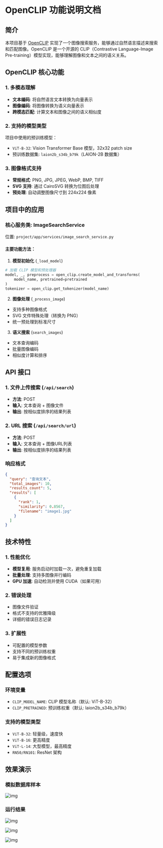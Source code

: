 # OpenCLIP 功能说明文档

## 简介

本项目基于 [OpenCLIP](https://github.com/mlfoundations/open_clip) 实现了一个图像搜索服务，能够通过自然语言描述来搜索和匹配图像。OpenCLIP 是一个开源的 CLIP（Contrastive Language-Image Pre-training）模型实现，能够理解图像和文本之间的语义关系。

## OpenCLIP 核心功能

### 1. 多模态理解
- **文本编码**: 将自然语言文本转换为向量表示
- **图像编码**: 将图像转换为语义向量表示
- **跨模态匹配**: 计算文本和图像之间的语义相似度

### 2. 支持的模型类型
项目中使用的预训练模型：
- `ViT-B-32`: Vision Transformer Base 模型，32x32 patch size
- 预训练数据集: `laion2b_s34b_b79k`（LAION-2B 数据集）

### 3. 图像格式支持
- **常规格式**: PNG, JPG, JPEG, WebP, BMP, TIFF
- **SVG 支持**: 通过 CairoSVG 转换为位图后处理
- **预处理**: 自动调整图像尺寸到 224x224 像素

## 项目中的应用

### 核心服务类: ImageSearchService

位置: `project/app/services/image_search_service.py`

#### 主要功能方法：

1. **模型初始化** (`_load_model`)
```python
# 加载 CLIP 模型和预处理器
model, _, preprocess = open_clip.create_model_and_transforms(
    model_name, pretrained=pretrained
)
tokenizer = open_clip.get_tokenizer(model_name)
```

2. **图像处理** (`_process_image`)
- 支持多种图像格式
- SVG 文件特殊处理（转换为 PNG）
- 统一预处理到标准尺寸

3. **语义搜索** (`search_images`)
- 文本查询编码
- 批量图像编码
- 相似度计算和排序


## API 接口

### 1. 文件上传搜索 (`/api/search`)
- **方法**: POST
- **输入**: 文本查询 + 图像文件
- **输出**: 按相似度排序的结果列表

### 2. URL 搜索 (`/api/search/url`)
- **方法**: POST  
- **输入**: 文本查询 + 图像URL列表
- **输出**: 按相似度排序的结果列表

### 响应格式
```json
{
  "query": "查询文本",
  "total_images": 10,
  "results_count": 5,
  "results": [
    {
      "rank": 1,
      "similarity": 0.8567,
      "filename": "image1.jpg"
    }
  ]
}
```

## 技术特性

### 1. 性能优化
- **模型复用**: 服务启动时加载一次，避免重复加载
- **批量处理**: 支持多图像并行编码
- **GPU 加速**: 自动检测并使用 CUDA（如果可用）

### 2. 错误处理
- 图像文件验证
- 格式不支持的优雅降级
- 详细的错误日志记录

### 3. 扩展性
- 可配置的模型参数
- 支持不同的预训练权重
- 易于集成新的图像格式


## 配置选项

### 环境变量
- `CLIP_MODEL_NAME`: CLIP 模型名称（默认: ViT-B-32）
- `CLIP_PRETRAINED`: 预训练权重（默认: laion2b_s34b_b79k）

### 支持的模型类型
- `ViT-B-32`: 轻量级，速度快
- `ViT-B-16`: 更高精度
- `ViT-L-14`: 大型模型，最高精度
- `RN50/RN101`: ResNet 架构



## 效果演示

### **模拟数据库样本**

![img](https://biffmzeipku.feishu.cn/space/api/box/stream/download/asynccode/?code=NmM3YjUxZGE4MzBkOGFjNDY0OWYzNjc2NDFjM2EwMDRfR3pPcHI3MlhhSkxUdTVxRjF3MGduYUVaOW9BbWFjUjBfVG9rZW46Q0toRGJ5VjQwb0ptZzl4UHZhVWNscEsybjRkXzE3NTYxNzU3OTQ6MTc1NjE3OTM5NF9WNA)

### **运行结果**

![img](https://biffmzeipku.feishu.cn/space/api/box/stream/download/asynccode/?code=YWU5M2M2NWRmZjhjNWJiYTlhZWYwOTU1NmMzNmE0YTNfaWo0d3dEa0JyeVN2dk0zRnlEOFl4aGRha0NTWGhMOXNfVG9rZW46UHFPS2JvaUR2b2Q0Uld4RVd3a2M1emNyblVmXzE3NTYxNzU3OTQ6MTc1NjE3OTM5NF9WNA)

![img](https://biffmzeipku.feishu.cn/space/api/box/stream/download/asynccode/?code=YzQ5MjYyYTM5ZDc3ODA2MjIxNGIxYTk4NmRiY2I2YjJfQkhlZjFobTlwRzJ2RWtiaXpPdm4zWk9FTWVMVzlHYXlfVG9rZW46UWJ5b2I0V01Yb3k1N2x4RlJaRWNtRmt6bkxoXzE3NTYxNzU3OTQ6MTc1NjE3OTM5NF9WNA)

![img](https://biffmzeipku.feishu.cn/space/api/box/stream/download/asynccode/?code=MzJhYjE5MzMzYjI3ZDBjNGJlMWZkOWVmMmVhNDc4ZDlfY2pmdDlPQXVlR1RoTXJ3VjhCblV5UVlVblJrMm1uTjFfVG9rZW46Um9YYmJpeTIxb2VMUjZ4S1IyMWNyakR0blBoXzE3NTYxNzU3OTQ6MTc1NjE3OTM5NF9WNA)